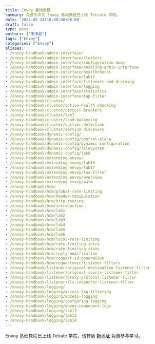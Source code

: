 ```yaml
---
title: Envoy 基础教程
summary: 免费的中文 Envoy 基础教程已上线 Tetrate 学院。
date: '2022-05-24T10:00:00+08:00'
draft: false
type: post
authors: ["宋净超"]
tags: ["Envoy"]
categories: ["Envoy"]
aliases:
- /envoy-handbook/admin-interface/
- /envoy-handbook/admin-interface/clusters
- /envoy-handbook/admin-interface/configuration-dump
- /envoy-handbook/admin-interface/enabling-admin-interface
- /envoy-handbook/admin-interface/healthchecks
- /envoy-handbook/admin-interface/lab15
- /envoy-handbook/admin-interface/listeners-and-draining
- /envoy-handbook/admin-interface/logging
- /envoy-handbook/admin-interface/statistics
- /envoy-handbook/admin-interface/tap-filter
- /envoy-handbook/cluster/
- /envoy-handbook/cluster/active-health-checking
- /envoy-handbook/cluster/circuit-breakers
- /envoy-handbook/cluster/lab7
- /envoy-handbook/cluster/load-balancing
- /envoy-handbook/cluster/outlier-detection
- /envoy-handbook/cluster/service-discovery
- /envoy-handbook/dynamic-config/
- /envoy-handbook/dynamic-config/control-plane
- /envoy-handbook/dynamic-config/dynamic-configuration
- /envoy-handbook/dynamic-config/filesystem
- /envoy-handbook/dynamic-config/lab8
- /envoy-handbook/extending-envoy/
- /envoy-handbook/extending-envoy/lab16
- /envoy-handbook/extending-envoy/lab17
- /envoy-handbook/extending-envoy/lua-filter
- /envoy-handbook/extending-envoy/overview
- /envoy-handbook/extending-envoy/wasm
- /envoy-handbook/hcm/
- /envoy-handbook/hcm/global-rate-limiting
- /envoy-handbook/hcm/header-manipulation
- /envoy-handbook/hcm/http-routing
- /envoy-handbook/hcm/introduction
- /envoy-handbook/hcm/lab1
- /envoy-handbook/hcm/lab2
- /envoy-handbook/hcm/lab3
- /envoy-handbook/hcm/lab4
- /envoy-handbook/hcm/lab5
- /envoy-handbook/hcm/lab6
- /envoy-handbook/hcm/local-rate-limiting
- /envoy-handbook/hcm/rate-limiting-intro
- /envoy-handbook/hcm/rate-limiting-stats
- /envoy-handbook/hcm/reply-modification
- /envoy-handbook/hcm/request-id-generation
- /envoy-handbook/hcm/requestener/listener-filters
- /envoy-handbook/listener/original-destination-listener-filter
- /envoy-handbook/listener/original-source-listener-filter
- /envoy-handbook/listener/proxy-protocol-listener-filter
- /envoy-handbook/listener/tls-inspector-listener-filter
- /envoy-handbook/logging/
- /envoy-handbook/logging/access-log-filtering
- /envoy-handbook/logging/access-logging
- /envoy-handbook/logging/confguring-logging
- /envoy-handbook/logging/envoy-component-logs
- /envoy-handbook/logging/lab12
- /envoy-handbook/logging/lab13
- /envoy-handbook/logging/lab14
---
```


Envoy 基础教程已上线 Tetrate 学院，请转到 [新地址](https://academy.tetrate.io/courses/envoy-fundamentals-zh) 免费参与学习。
